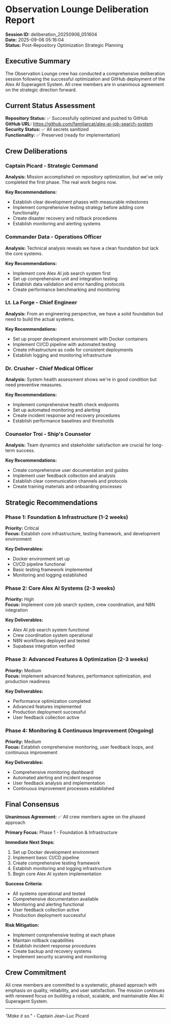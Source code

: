 
# Observation Lounge Deliberation Report
**Session ID:** deliberation_20250906_051604  
**Date:** 2025-09-06 05:16:04  
**Status:** Post-Repository Optimization Strategic Planning

## Executive Summary

The Observation Lounge crew has conducted a comprehensive deliberation session following the successful optimization and GitHub deployment of the Alex AI Superagent System. All crew members are in unanimous agreement on the strategic direction forward.

## Current Status Assessment

**Repository Status:** ✅ Successfully optimized and pushed to GitHub  
**GitHub URL:** https://github.com/familiarcat/alex-ai-job-search-system  
**Security Status:** ✅ All secrets sanitized  
**Functionality:** ✅ Preserved (ready for implementation)

## Crew Deliberations

### Captain Picard - Strategic Command
**Analysis:** Mission accomplished on repository optimization, but we've only completed the first phase. The real work begins now.

**Key Recommendations:**
- Establish clear development phases with measurable milestones
- Implement comprehensive testing strategy before adding core functionality
- Create disaster recovery and rollback procedures
- Establish monitoring and alerting systems

### Commander Data - Operations Officer
**Analysis:** Technical analysis reveals we have a clean foundation but lack the core systems.

**Key Recommendations:**
- Implement core Alex AI job search system first
- Set up comprehensive unit and integration testing
- Establish data validation and error handling protocols
- Create performance benchmarking and monitoring

### Lt. La Forge - Chief Engineer
**Analysis:** From an engineering perspective, we have a solid foundation but need to build the actual systems.

**Key Recommendations:**
- Set up proper development environment with Docker containers
- Implement CI/CD pipeline with automated testing
- Create infrastructure as code for consistent deployments
- Establish logging and monitoring infrastructure

### Dr. Crusher - Chief Medical Officer
**Analysis:** System health assessment shows we're in good condition but need preventive measures.

**Key Recommendations:**
- Implement comprehensive health check endpoints
- Set up automated monitoring and alerting
- Create incident response and recovery procedures
- Establish performance baselines and thresholds

### Counselor Troi - Ship's Counselor
**Analysis:** Team dynamics and stakeholder satisfaction are crucial for long-term success.

**Key Recommendations:**
- Create comprehensive user documentation and guides
- Implement user feedback collection and analysis
- Establish clear communication channels and protocols
- Create training materials and onboarding processes

## Strategic Recommendations

### Phase 1: Foundation & Infrastructure (1-2 weeks)
**Priority:** Critical  
**Focus:** Establish core infrastructure, testing framework, and development environment

**Key Deliverables:**
- Docker environment set up
- CI/CD pipeline functional
- Basic testing framework implemented
- Monitoring and logging established

### Phase 2: Core Alex AI Systems (2-3 weeks)
**Priority:** High  
**Focus:** Implement core job search system, crew coordination, and N8N integration

**Key Deliverables:**
- Alex AI job search system functional
- Crew coordination system operational
- N8N workflows deployed and tested
- Supabase integration verified

### Phase 3: Advanced Features & Optimization (2-3 weeks)
**Priority:** Medium  
**Focus:** Implement advanced features, performance optimization, and production readiness

**Key Deliverables:**
- Performance optimization completed
- Advanced features implemented
- Production deployment successful
- User feedback collection active

### Phase 4: Monitoring & Continuous Improvement (Ongoing)
**Priority:** Medium  
**Focus:** Establish comprehensive monitoring, user feedback loops, and continuous improvement

**Key Deliverables:**
- Comprehensive monitoring dashboard
- Automated alerting and incident response
- User feedback analysis and implementation
- Continuous improvement processes established

## Final Consensus

**Unanimous Agreement:** ✅ All crew members agree on the phased approach

**Primary Focus:** Phase 1 - Foundation & Infrastructure

**Immediate Next Steps:**
1. Set up Docker development environment
2. Implement basic CI/CD pipeline
3. Create comprehensive testing framework
4. Establish monitoring and logging infrastructure
5. Begin core Alex AI system implementation

**Success Criteria:**
- All systems operational and tested
- Comprehensive documentation available
- Monitoring and alerting functional
- User feedback collection active
- Production deployment successful

**Risk Mitigation:**
- Implement comprehensive testing at each phase
- Maintain rollback capabilities
- Establish incident response procedures
- Create backup and recovery systems
- Implement security scanning and monitoring

## Crew Commitment

All crew members are committed to a systematic, phased approach with emphasis on quality, reliability, and user satisfaction. The mission continues with renewed focus on building a robust, scalable, and maintainable Alex AI Superagent System.

---
*"Make it so."* - Captain Jean-Luc Picard
